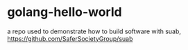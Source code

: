 # golang-hello-world
a repo used to demonstrate how to build software with suab, https://github.com/SaferSocietyGroup/suab
